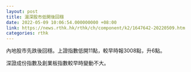 ```yaml
---
layout: post
title: 滬深股市低開後回穩
date: 2022-05-09 10:06:54.000000000 +08:00
link: https://news.rthk.hk/rthk/ch/component/k2/1647642-20220509.htm
categories: rthk
---
```


內地股市先跌後回穩。上證指數低開11點，較早時報3008點，升6點。

深證成份指數及創業板指數較早時變動不大。
